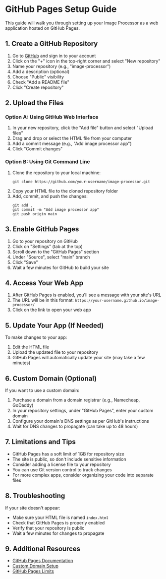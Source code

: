 # GitHub Pages Setup Guide

This guide will walk you through setting up your Image Processor as a web application hosted on GitHub Pages.

## 1. Create a GitHub Repository

1. Go to [GitHub](https://github.com) and sign in to your account
2. Click on the "+" icon in the top-right corner and select "New repository"
3. Name your repository (e.g., "image-processor")
4. Add a description (optional)
5. Choose "Public" visibility
6. Check "Add a README file"
7. Click "Create repository"

## 2. Upload the Files

### Option A: Using GitHub Web Interface

1. In your new repository, click the "Add file" button and select "Upload files"
2. Drag and drop or select the HTML file from your computer
3. Add a commit message (e.g., "Add image processor app")
4. Click "Commit changes"

### Option B: Using Git Command Line

1. Clone the repository to your local machine:
   ```
   git clone https://github.com/your-username/image-processor.git
   ```
2. Copy your HTML file to the cloned repository folder
3. Add, commit, and push the changes:
   ```
   git add .
   git commit -m "Add image processor app"
   git push origin main
   ```

## 3. Enable GitHub Pages

1. Go to your repository on GitHub
2. Click on "Settings" (tab at the top)
3. Scroll down to the "GitHub Pages" section
4. Under "Source", select "main" branch
5. Click "Save"
6. Wait a few minutes for GitHub to build your site

## 4. Access Your Web App

1. After GitHub Pages is enabled, you'll see a message with your site's URL
2. The URL will be in this format: `https://your-username.github.io/image-processor/`
3. Click on the link to open your web app

## 5. Update Your App (If Needed)

To make changes to your app:

1. Edit the HTML file
2. Upload the updated file to your repository
3. GitHub Pages will automatically update your site (may take a few minutes)

## 6. Custom Domain (Optional)

If you want to use a custom domain:

1. Purchase a domain from a domain registrar (e.g., Namecheap, GoDaddy)
2. In your repository settings, under "GitHub Pages", enter your custom domain
3. Configure your domain's DNS settings as per GitHub's instructions
4. Wait for DNS changes to propagate (can take up to 48 hours)

## 7. Limitations and Tips

- GitHub Pages has a soft limit of 1GB for repository size
- The site is public, so don't include sensitive information
- Consider adding a license file to your repository
- You can use Git version control to track changes
- For more complex apps, consider organizing your code into separate files

## 8. Troubleshooting

If your site doesn't appear:
- Make sure your HTML file is named `index.html`
- Check that GitHub Pages is properly enabled
- Verify that your repository is public
- Wait a few minutes for changes to propagate

## 9. Additional Resources

- [GitHub Pages Documentation](https://docs.github.com/en/pages)
- [Custom Domain Setup](https://docs.github.com/en/pages/configuring-a-custom-domain-for-your-github-pages-site)
- [GitHub Pages Limits](https://docs.github.com/en/pages/getting-started-with-github-pages/about-github-pages#usage-limits)